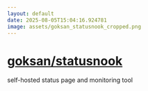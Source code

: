 ```yaml
---
layout: default
date: 2025-08-05T15:04:16.924781
image: assets/goksan_statusnook_cropped.png
---
```


# [goksan/statusnook](https://github.com/goksan/statusnook)

self-hosted status page and monitoring tool
